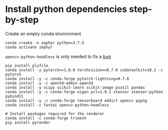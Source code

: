# Install python dependencies step-by-step

Create an empty conda environment

```
conda create -n zephyr python=3.7.5
conda activate zephyr
```

`opencv-python-headless` is only needed to fix a [bug](https://github.com/opencv/opencv/issues/5150)
```
pip install plyfile
conda install -y pytorch==1.6.0 torchvision==0.7.0 cudatoolkit=10.2 -c pytorch
conda install -y -c conda-forge pytorch-lightning=0.7.6 
conda install -y -c open3d-admin open3d
conda install -y scipy scikit-learn scikit-image psutil pandas
conda install -y -c conda-forge eigen pcl=1.9.1 xtensor xtensor-python pybind11
conda install -y -c conda-forge tensorboard addict opencv pypng
conda install -c fastai opencv-python-headless

# Install packages required for the renderer
conda install -c conda-forge trimesh
pip install pyrender
```